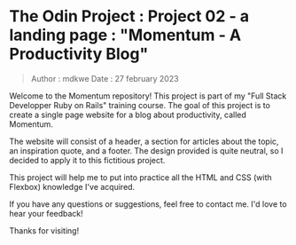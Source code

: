 # The Odin Project : Project 02 - a landing page : "Momentum - A Productivity Blog"
> Author : mdkwe
> Date : 27 february 2023

Welcome to the Momentum repository! This project is part of my "Full Stack Developper Ruby on Rails" training course. The goal of this project is to create a single page website for a blog about productivity, called Momentum.

The website will consist of a header, a section for articles about the topic, an inspiration quote, and a footer. The design provided is quite neutral, so I decided to apply it to this fictitious project.

This project will help me to put into practice all the HTML and CSS (with Flexbox) knowledge I've acquired.

If you have any questions or suggestions, feel free to contact me. I'd love to hear your feedback!

Thanks for visiting!